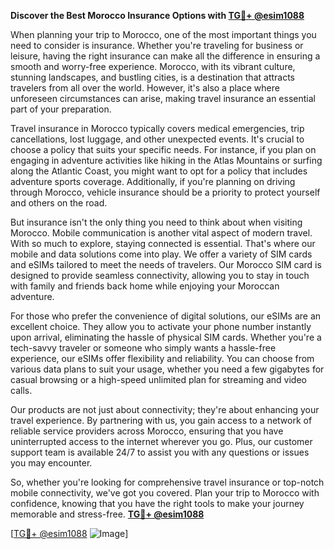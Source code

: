 **Discover the Best Morocco Insurance Options with [TG💪+ @esim1088](https://t.me/s/esim1088)**

When planning your trip to Morocco, one of the most important things you need to consider is insurance. Whether you're traveling for business or leisure, having the right insurance can make all the difference in ensuring a smooth and worry-free experience. Morocco, with its vibrant culture, stunning landscapes, and bustling cities, is a destination that attracts travelers from all over the world. However, it's also a place where unforeseen circumstances can arise, making travel insurance an essential part of your preparation.

Travel insurance in Morocco typically covers medical emergencies, trip cancellations, lost luggage, and other unexpected events. It's crucial to choose a policy that suits your specific needs. For instance, if you plan on engaging in adventure activities like hiking in the Atlas Mountains or surfing along the Atlantic Coast, you might want to opt for a policy that includes adventure sports coverage. Additionally, if you're planning on driving through Morocco, vehicle insurance should be a priority to protect yourself and others on the road.

But insurance isn't the only thing you need to think about when visiting Morocco. Mobile communication is another vital aspect of modern travel. With so much to explore, staying connected is essential. That's where our mobile and data solutions come into play. We offer a variety of SIM cards and eSIMs tailored to meet the needs of travelers. Our Morocco SIM card is designed to provide seamless connectivity, allowing you to stay in touch with family and friends back home while enjoying your Moroccan adventure.

For those who prefer the convenience of digital solutions, our eSIMs are an excellent choice. They allow you to activate your phone number instantly upon arrival, eliminating the hassle of physical SIM cards. Whether you're a tech-savvy traveler or someone who simply wants a hassle-free experience, our eSIMs offer flexibility and reliability. You can choose from various data plans to suit your usage, whether you need a few gigabytes for casual browsing or a high-speed unlimited plan for streaming and video calls.

Our products are not just about connectivity; they're about enhancing your travel experience. By partnering with us, you gain access to a network of reliable service providers across Morocco, ensuring that you have uninterrupted access to the internet wherever you go. Plus, our customer support team is available 24/7 to assist you with any questions or issues you may encounter.

So, whether you're looking for comprehensive travel insurance or top-notch mobile connectivity, we've got you covered. Plan your trip to Morocco with confidence, knowing that you have the right tools to make your journey memorable and stress-free. **[TG💪+ @esim1088](https://t.me/s/esim1088)**

[[TG💪+ @esim1088](https://t.me/s/esim1088) ![Image](https://i.postimg.cc/Y0z9fWf4/image.png)]